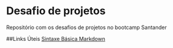 # Desafio de projetos
Repositório com os desafios de projetos no bootcamp Santander

##Links Úteis
[Sintaxe Básica Markdown](https://www.markdownguide.org/)
